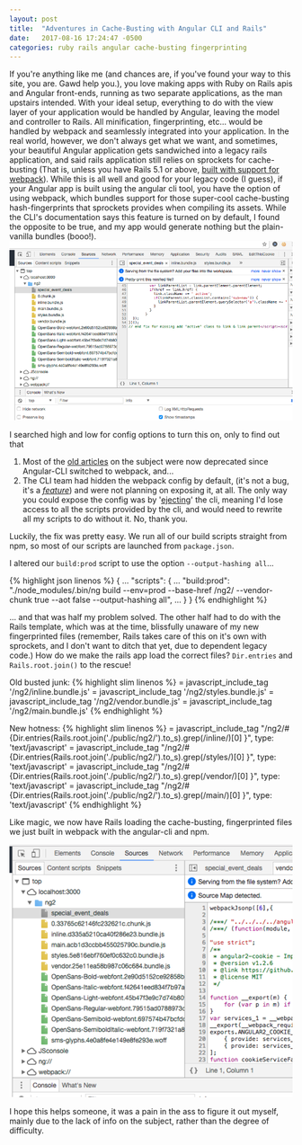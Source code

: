 ```yaml
---
layout: post
title:  "Adventures in Cache-Busting with Angular CLI and Rails"
date:   2017-08-16 17:24:47 -0500
categories: ruby rails angular cache-busting fingerprinting
---
```


If you're anything like me (and chances are, if you've found your way to this site, you are. Gawd help you.), you love making apps with Ruby on Rails apis and Angular front-ends, running as two separate applications, as the man upstairs intended. With your ideal setup, everything to do with the view layer of your application would be handled by Angular, leaving the model and controller to Rails. All minification, fingerprinting, etc... would be handled by webpack and seamlessly integrated into your application. In the real world, however, we don't always get what we want, and sometimes, your beautiful Angular application gets sandwiched into a legacy rails application, and said rails application still relies on sprockets for cache-busting (That is, unless you have Rails 5.1 or above, [built with support for webpack][rails-webpacker]). While this is all well and good for your legacy code (I guess), if your Angular app is built using the angular cli tool, you have the option of using webpack, which bundles support for those super-cool cache-busting hash-fingerprints that sprockets provides when compiling its assets. While the CLI's documentation says this feature is turned on by default, I found the opposite to be true, and my app would generate nothing but the plain-vanilla bundles (booo!). 
![Old busted junk](/assets/webpack-fingerprinting-before.png)

I searched high and low for config options to turn this on, only to find out that 
  1. Most of the [old articles][cache-busting-angular-cli] on the subject were now deprecated since Angular-CLI switched to webpack, and... 
  2. The CLI team had hidden the webpack config by default, (it's not a bug, it's a *[feature][angular-cli-meets-webpack]*) and were not planning on exposing it, at all. The only way you could expose the config was by '[ejecting][eject]' the cli, meaning I'd lose access to all the scripts provided by the cli, and would need to rewrite all my scripts to do without it. No, thank you. 

Luckily, the fix was pretty easy. We run all of our build scripts straight from npm, so most of our scripts are launched from `package.json`. 

I altered our `build:prod` script to use the option `--output-hashing all`...

 {% highlight json linenos %}
{
  ...
  "scripts": {
    ...
    "build:prod": "./node_modules/.bin/ng build --env=prod --base-href /ng2/ --vendor-chunk true --aot false --output-hashing all",
    ...
  }
}
{% endhighlight %}


... and that was half my problem solved. The other half had to do with the Rails template, which was at the time, blissfully unaware of my new fingerprinted files (remember, Rails takes care of this on it's own with sprockets, and I don't want to ditch that yet, due to dependent legacy code.) How do we make the rails app load the correct files? `Dir.entries` and `Rails.root.join()` to the rescue! 

Old busted junk: 
 {% highlight slim linenos %}
     = javascript_include_tag '/ng2/inline.bundle.js'
     = javascript_include_tag '/ng2/styles.bundle.js'
     = javascript_include_tag '/ng2/vendor.bundle.js'
     = javascript_include_tag '/ng2/main.bundle.js'
 {% endhighlight %}



 New hotness: 
 {% highlight slim linenos %}
     = javascript_include_tag "/ng2/#{Dir.entries(Rails.root.join('./public/ng2/').to_s).grep(/inline/)[0] }", type: 'text/javascript'
     = javascript_include_tag "/ng2/#{Dir.entries(Rails.root.join('./public/ng2/').to_s).grep(/styles/)[0] }", type: 'text/javascript'
     = javascript_include_tag "/ng2/#{Dir.entries(Rails.root.join('./public/ng2/').to_s).grep(/vendor/)[0] }", type: 'text/javascript'
     = javascript_include_tag "/ng2/#{Dir.entries(Rails.root.join('./public/ng2/').to_s).grep(/main/)[0] }", type: 'text/javascript'
{% endhighlight %}


Like magic, we now have Rails loading the cache-busting, fingerprinted files we just built in webpack with the angular-cli and npm.

![New hotness](/assets/webpack-fingerprinting-after.png)

I hope this helps someone, it was a pain in the ass to figure it out myself, mainly due to the lack of info on the subject, rather than the degree of difficulty.

[rails-webpacker]: https://github.com/rails/webpacker#installation
[cache-busting-angular-cli]: https://medium.com/@jonnysamps/cache-busting-with-angular-cli-916db52c8db0
[angular-cli-meets-webpack]: https://medium.com/@jeff.boothe/angular-cli-meets-webpack-7c9b1a1e1e89
[eject]: https://github.com/angular/angular-cli/wiki/eject
